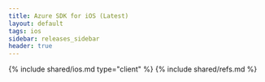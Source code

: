 ```yaml
---
title: Azure SDK for iOS (Latest)
layout: default
tags: ios
sidebar: releases_sidebar
header: true
---
```

{% include shared/ios.md type="client" %}
{% include shared/refs.md %}

